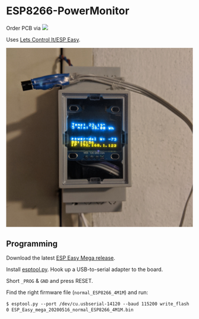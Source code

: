# ESP8266-PowerMonitor

Order PCB via <a href="https://www.pcbway.com/QuickOrderOnline.aspx?fileurl=https://kitspace.org/boards/github.com/jasiek/ESP8266-PowerMonitor/ESP8266-PowerMonitor-224c868-gerbers.zip&from=kitspace"><img src="https://kitspace.org/images/pcbway.png"></a>

Uses [Lets Control It/ESP Easy](https://www.letscontrolit.com/).

![rev2.jpg](pictures/rev2.jpg)

## Programming

Download the latest [ESP Easy Mega release](https://github.com/letscontrolit/ESPEasy/releases).

Install [esptool.py](https://github.com/espressif/esptool). Hook up a USB-to-serial adapter to the board.

Short `_PROG` & `GND` and press RESET.

Find the right firmware file (`normal_ESP8266_4M1M`) and run:

```
$ esptool.py --port /dev/cu.usbserial-14120 --baud 115200 write_flash 0 ESP_Easy_mega_20200516_normal_ESP8266_4M1M.bin
```

